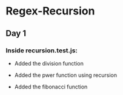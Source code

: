 # Regex-Recursion

## Day 1

### Inside recursion.test.js:

- Added the division function 

- Added the pwer function using recursion 

- Added the fibonacci function 